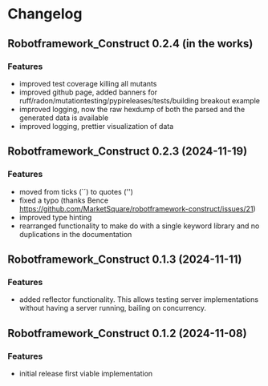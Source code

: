 # Changelog

## Robotframework_Construct 0.2.4 (in the works)

### Features

 - improved test coverage killing all mutants
 - improved github page, added banners for ruff/radon/mutationtesting/pypireleases/tests/building breakout example
 - improved logging, now the raw hexdump of both the parsed and the generated data is available
 - improved logging, prettier visualization of data


## Robotframework_Construct 0.2.3 (2024-11-19)

### Features

- moved from ticks (`´) to quotes ('')
- fixed a typo (thanks Bence https://github.com/MarketSquare/robotframework-construct/issues/21)
- improved type hinting
- rearranged functionality to make do with a single keyword library and no duplications in the documentation

## Robotframework_Construct 0.1.3 (2024-11-11)

### Features

- added reflector functionality. This allows testing server implementations without having a server running, bailing on concurrency.

## Robotframework_Construct 0.1.2 (2024-11-08)

### Features

- initial release first viable implementation
  
